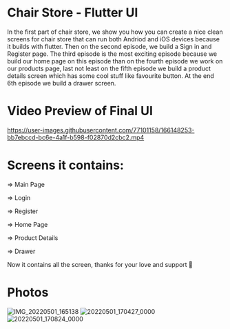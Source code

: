 # Chair Store - Flutter UI
In the first part of chair store, we show you how you can create a nice clean screens for chair store that can run both Andriod and iOS devices because it builds with flutter. Then on the second episode, we build a Sign in and  Register page. The third episode is the most exciting episode because we build our home page on this episode than on the fourth episode we work on our products page, last not least on the fifth episode we build a product details screen which has some cool stuff like favourite button. At the end 6th episode we build a drawer screen.

# Video Preview of Final UI
https://user-images.githubusercontent.com/77101158/166148253-bb7ebccd-bc6e-4a1f-b598-f02870d2cbc2.mp4

# Screens it contains:
=> Main Page

=> Login

=> Register

=> Home Page

=> Product Details

=> Drawer

Now it contains all the screen, thanks for your love and support 🙏

# Photos
![IMG_20220501_165138](https://user-images.githubusercontent.com/77101158/166152382-441c7173-07b2-439b-83b5-bd6ce0958975.jpg)
![20220501_170427_0000](https://user-images.githubusercontent.com/77101158/166152379-ef181a51-b9dd-4e5d-9af2-c92caa169da2.png)
![20220501_170824_0000](https://user-images.githubusercontent.com/77101158/166152381-8134165c-a34f-41a1-82d7-ae8d8e6fbde3.png)
